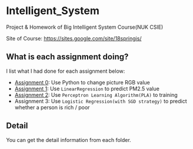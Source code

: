 # Intelligent_System
Project & Homework of Big Intelligent System Course(NUK CSIE)

Site of Course: https://sites.google.com/site/18springis/

## What is each assignment doing?
I list what I had done for each assignment below:
- [Assignment 0](https://github.com/john850512/Intelligent_System/tree/master/Assignment0): Use Python to change picture RGB value
- [Assignment 1](https://github.com/john850512/Intelligent_System/tree/master/Assignment1): Use `LinearRegression` to predict PM2.5 value
- [Assignment 2](https://github.com/john850512/Intelligent_System/tree/master/Assignment2): Use `Perceptron Learning Algorithm(PLA)` to training 
- Assignment 3: Use `Logistic Regression(with SGD strategy)` to predict whether a person is rich / poor

## Detail
You can get the detail information from each folder.
